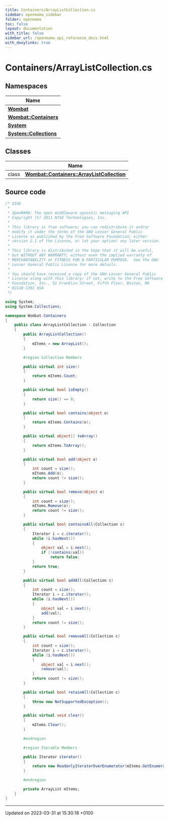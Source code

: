 ```yaml
---
title: Containers/ArrayListCollection.cs
sidebar: openmama_sidebar
folder: openmama
toc: false
layout: documentation
with_title: false
sidebar_url: /openmama_api_reference_docs.html
with_doxylinks: true
---
```


# Containers/ArrayListCollection.cs



## Namespaces

| Name           |
| -------------- |
| **[Wombat](namespaceWombat.html)**  |
| **[Wombat::Containers](namespaceWombat_1_1Containers.html)**  |
| **[System](namespaceSystem.html)**  |
| **[System::Collections](namespaceSystem_1_1Collections.html)**  |

## Classes

|                | Name           |
| -------------- | -------------- |
| class | **[Wombat::Containers::ArrayListCollection](classWombat_1_1Containers_1_1ArrayListCollection.html)**  |




## Source code

```csharp
/* $Id$
 *
 * OpenMAMA: The open middleware agnostic messaging API
 * Copyright (C) 2011 NYSE Technologies, Inc.
 *
 * This library is free software; you can redistribute it and/or
 * modify it under the terms of the GNU Lesser General Public
 * License as published by the Free Software Foundation; either
 * version 2.1 of the License, or (at your option) any later version.
 *
 * This library is distributed in the hope that it will be useful,
 * but WITHOUT ANY WARRANTY; without even the implied warranty of
 * MERCHANTABILITY or FITNESS FOR A PARTICULAR PURPOSE.  See the GNU
 * Lesser General Public License for more details.
 *
 * You should have received a copy of the GNU Lesser General Public
 * License along with this library; if not, write to the Free Software
 * Foundation, Inc., 51 Franklin Street, Fifth Floor, Boston, MA
 * 02110-1301 USA
 */

using System;
using System.Collections;

namespace Wombat.Containers
{
    public class ArrayListCollection : Collection
    {
        public ArrayListCollection()
        {
            mItems = new ArrayList();
        }

        #region Collection Members

        public virtual int size()
        {
            return mItems.Count;
        }

        public virtual bool isEmpty()
        {
            return size() == 0;
        }

        public virtual bool contains(object o)
        {
            return mItems.Contains(o);
        }

        public virtual object[] toArray()
        {
            return mItems.ToArray();
        }

        public virtual bool add(object o)
        {
            int count = size();
            mItems.Add(o);
            return count != size();
        }

        public virtual bool remove(object o)
        {
            int count = size();
            mItems.Remove(o);
            return count != size();
        }

        public virtual bool containsAll(Collection c)
        {
            Iterator i = c.iterator();
            while (i.hasNext())
            {
                object val = i.next();
                if (!contains(val))
                    return false;
            }
            return true;
        }

        public virtual bool addAll(Collection c)
        {
            int count = size();
            Iterator i = c.iterator();
            while (i.hasNext())
            {
                object val = i.next();
                add(val);
            }
            return count != size();
        }

        public virtual bool removeAll(Collection c)
        {
            int count = size();
            Iterator i = c.iterator();
            while (i.hasNext())
            {
                object val = i.next();
                remove(val);
            }
            return count != size();
        }

        public virtual bool retainAll(Collection c)
        {
            throw new NotSupportedException();
        }

        public virtual void clear()
        {
            mItems.Clear();
        }

        #endregion

        #region Iterable Members

        public Iterator iterator()
        {
            return new ReadonlyIteratorOverEnumerator(mItems.GetEnumerator());
        }

        #endregion

        private ArrayList mItems;
    }
}
```


-------------------------------

Updated on 2023-03-31 at 15:30:18 +0100
